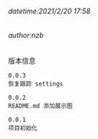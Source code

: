 ###### datetime:2021/2/20 17:58
###### author:nzb

版本信息

```text
0.0.3
恢复跟踪 settings

0.0.2
README.md 添加展示图

0.0.1
项目初始化
```